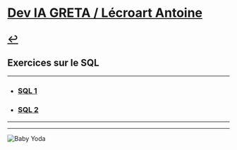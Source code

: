 # [Dev IA GRETA / Lécroart Antoine](https://github.com/Dev-IA-2024/antoine.lecroart)

[↩️](..)
---

## Exercices sur le SQL

---

- ### [SQL 1](./SQL_1)
- ### [SQL 2](./SQL_2)

---
---
![Baby Yoda](https://images3.alphacoders.com/110/1108129.jpg)
